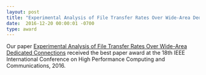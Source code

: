 ```yaml
---
layout: post
title: "Experimental Analysis of File Transfer Rates Over Wide-Area Dedicated Connections"
date:  2016-12-20 00:00:01 -0700
type: award
---
```

Our paper [Experimental Analysis of File Transfer Rates Over Wide-Area Dedicated Connections](https://www.researchgate.net/publication/311574466_Experimental_Analysis_of_File_Transfer_Rates_Over_Wide-Area_Dedicated_Connections) received the best paper award at the 18th IEEE International Conference on High Performance Computing and Communications, 2016.

